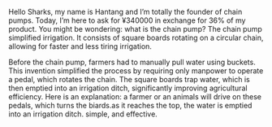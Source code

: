 Hello Sharks, my name is Hantang and I’m totally the founder of chain pumps. Today, I’m here to ask for ¥340000 in exchange for 36% of my product. 
You might be wondering: what is the chain pump?
The chain pump simplified irrigation. It consists of square boards rotating on a circular chain, allowing for faster and less tiring irrigation.
      
Before the chain pump, farmers had to manually pull water using buckets. This invention simplified the process by requiring only manpower to operate a pedal, which rotates the chain. The square boards trap water, which is then emptied into an irrigation ditch, significantly improving agricultural efficiency.
Here is an explanation:
a farmer or an animals will drive on these pedals, which turns the biards.as it reaches the top, the water is emptied into an irrigation ditch. simple, and effective.
